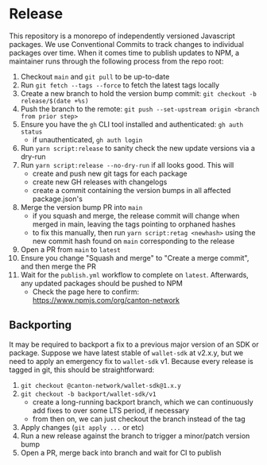 # Release

This repository is a monorepo of independently versioned Javascript packages. We use Conventional Commits to track changes to individual packages over time. When it comes time to publish updates to NPM, a maintainer runs through the following process from the repo root:

1. Checkout `main` and `git pull` to be up-to-date
2. Run `git fetch --tags --force` to fetch the latest tags locally
3. Create a new branch to hold the version bump commit: `git checkout -b release/$(date +%s)`
4. Push the branch to the remote: `git push --set-upstream origin <branch from prior step>`
5. Ensure you have the `gh` CLI tool installed and authenticated: `gh auth status`
    - if unauthenticated, `gh auth login`
6. Run `yarn script:release` to sanity check the new update versions via a dry-run
7. Run `yarn script:release --no-dry-run` if all looks good. This will
    - create and push new git tags for each package
    - create new GH releases with changelogs
    - create a commit containing the version bumps in all affected package.json's
8. Merge the version bump PR into `main`
    - if you squash and merge, the release commit will change when merged in main, leaving the tags pointing to orphaned hashes
    - to fix this manually, then run `yarn script:retag <newhash>` using the new commit hash found on `main` corresponding to the release
9. Open a PR from `main` to `latest`
10. Ensure you change "Squash and merge" to "Create a merge commit", and then merge the PR
11. Wait for the `publish.yml` workflow to complete on `latest`. Afterwards, any updated packages should be pushed to NPM
    - Check the page here to confirm: https://www.npmjs.com/org/canton-network

## Backporting

It may be required to backport a fix to a previous major version of an SDK or package. Suppose we have latest stable of `wallet-sdk` at v2.x.y, but we need to apply an emergency fix to `wallet-sdk` v1. Because every release is tagged in git, this should be straightforward:

1. `git checkout @canton-network/wallet-sdk@1.x.y`
2. `git checkout -b backport/wallet-sdk/v1`
    - create a long-running backport branch, which we can continuously add fixes to over some LTS period, if necessary
    - from then on, we can just checkout the branch instead of the tag
3. Apply changes (`git apply ...` or etc)
4. Run a new release against the branch to trigger a minor/patch version bump
5. Open a PR, merge back into branch and wait for CI to publish
